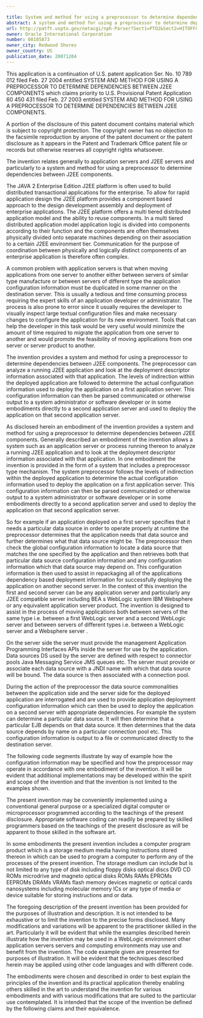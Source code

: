 ```yaml
---

title: System and method for using a preprocessor to determine dependencies between J2EE components
abstract: A system and method for using a preprocessor to determine dependencies between J2EE components. The preprocessor can analyze a running J2EE application, and look at the deployment descriptor information associated with that application. The levels of indirection within the deployed application are followed to determine the actual configuration information used to deploy the application on a first application server. This configuration information can then be parsed, communicated, or otherwise output to a system administrator or software developer, or in some embodiments directly to a second application server, and used to deploy the application on that second application server.
url: http://patft.uspto.gov/netacgi/nph-Parser?Sect1=PTO2&Sect2=HITOFF&p=1&u=%2Fnetahtml%2FPTO%2Fsearch-adv.htm&r=1&f=G&l=50&d=PALL&S1=08185873&OS=08185873&RS=08185873
owner: Oracle International Corporation
number: 08185873
owner_city: Redwood Shores
owner_country: US
publication_date: 20071204
---
```

This application is a continuation of U.S. patent application Ser. No. 10 789 012 filed Feb. 27 2004 entitled SYSTEM AND METHOD FOR USING A PREPROCESSOR TO DETERMINE DEPENDENCIES BETWEEN J2EE COMPONENTS which claims priority to U.S. Provisional Patent Application 60 450 431 filed Feb. 27 2003 entitled SYSTEM AND METHOD FOR USING A PREPROCESSOR TO DETERMINE DEPENDENCIES BETWEEN J2EE COMPONENTS. 

A portion of the disclosure of this patent document contains material which is subject to copyright protection. The copyright owner has no objection to the facsimile reproduction by anyone of the patent document or the patent disclosure as it appears in the Patent and Trademark Office patent file or records but otherwise reserves all copyright rights whatsoever.

The invention relates generally to application servers and J2EE servers and particularly to a system and method for using a preprocessor to determine dependencies between J2EE components.

The JAVA 2 Enterprise Edition J2EE platform is often used to build distributed transactional applications for the enterprise. To allow for rapid application design the J2EE platform provides a component based approach to the design development assembly and deployment of enterprise applications. The J2EE platform offers a multi tiered distributed application model and the ability to reuse components. In a multi tiered distributed application model application logic is divided into components according to their function and the components are often themselves physically divided onto separate machines depending on their association to a certain J2EE environment tier. Communication for the purpose of coordination between physically and logically distinct components of an enterprise application is therefore often complex.

A common problem with application servers is that when moving applications from one server to another either between servers of similar type manufacture or between servers of different type the application configuration information must be duplicated in some manner on the destination server. This is usually a tedious and time consuming process requiring the expert skills of an application developer or administrator. The process is also prone to error since it usually requires the developer to visually inspect large textual configuration files and make necessary changes to configure the application for its new environment. Tools that can help the developer in this task would be very useful would minimize the amount of time required to migrate the application from one server to another and would promote the feasibility of moving applications from one server or server product to another.

The invention provides a system and method for using a preprocessor to determine dependencies between J2EE components. The preprocessor can analyze a running J2EE application and look at the deployment descriptor information associated with that application. The levels of indirection within the deployed application are followed to determine the actual configuration information used to deploy the application on a first application server. This configuration information can then be parsed communicated or otherwise output to a system administrator or software developer or in some embodiments directly to a second application server and used to deploy the application on that second application server.

As disclosed herein an embodiment of the invention provides a system and method for using a preprocessor to determine dependencies between J2EE components. Generally described an embodiment of the invention allows a system such as an application server or process running thereon to analyze a running J2EE application and to look at the deployment descriptor information associated with that application. In one embodiment the invention is provided in the form of a system that includes a preprocessor type mechanism. The system preprocessor follows the levels of indirection within the deployed application to determine the actual configuration information used to deploy the application on a first application server. This configuration information can then be parsed communicated or otherwise output to a system administrator or software developer or in some embodiments directly to a second application server and used to deploy the application on that second application server.

So for example if an application deployed on a first server specifies that it needs a particular data source in order to operate properly at runtime the preprocessor determines that the application needs that data source and further determines what that data source might be. The preprocessor then check the global configuration information to locate a data source that matches the one specified by the application and then retrieves both that particular data source configuration information and any configuration information which that data source may depend on. This configuration information is then used to assist in repackaging all of the applications dependency based deployment information for successfully deploying the application on another second server. In the context of this invention the first and second server can be any application server and particularly any J2EE compatible server including BEA s WebLogic system IBM Websphere or any equivalent application server product. The invention is designed to assist in the process of moving applications both between servers of the same type i.e. between a first WebLogic server and a second WebLogic server and between servers of different types i.e. between a WebLogic server and a Websphere server .

On the server side the server must provide the management Application Programming Interfaces APIs inside the server for use by the application. Data sources DS used by the server are defined with respect to connector pools Java Messaging Service JMS queues etc. The server must provide or associate each data source with a JNDI name with which that data source will be bound. The data source is then associated with a connection pool.

During the action of the preprocessor the data source commonalities between the application side and the server side for the deployed application are interrogated and are used to provide application deployment configuration information which can then be used to deploy the application on a second server with appropriate dependencies. For example the system can determine a particular data source. It will then determine that a particular EJB depends on that data source. It then determines that the data source depends by name on a particular connection pool etc. This configuration information is output to a file or communicated directly to the destination server.

The following code segments illustrate by way of example how the configuration information may be specified and how the preprocessor may operate in accordance with one embodiment of the invention. It will be evident that additional implementations may be developed within the spirit and scope of the invention and that the invention is not limited to the examples shown.

The present invention may be conveniently implemented using a conventional general purpose or a specialized digital computer or microprocessor programmed according to the teachings of the present disclosure. Appropriate software coding can readily be prepared by skilled programmers based on the teachings of the present disclosure as will be apparent to those skilled in the software art.

In some embodiments the present invention includes a computer program product which is a storage medium media having instructions stored thereon in which can be used to program a computer to perform any of the processes of the present invention. The storage medium can include but is not limited to any type of disk including floppy disks optical discs DVD CD ROMs microdrive and magneto optical disks ROMs RAMs EPROMs EEPROMs DRAMs VRAMs flash memory devices magnetic or optical cards nanosystems including molecular memory ICs or any type of media or device suitable for storing instructions and or data.

The foregoing description of the present invention has been provided for the purposes of illustration and description. It is not intended to be exhaustive or to limit the invention to the precise forms disclosed. Many modifications and variations will be apparent to the practitioner skilled in the art. Particularly it will be evident that while the examples described herein illustrate how the invention may be used in a WebLogic environment other application servers servers and computing environments may use and benefit from the invention. The code example given are presented for purposes of illustration. It will be evident that the techniques described herein may be applied using other code languages and with different code.

The embodiments were chosen and described in order to best explain the principles of the invention and its practical application thereby enabling others skilled in the art to understand the invention for various embodiments and with various modifications that are suited to the particular use contemplated. It is intended that the scope of the invention be defined by the following claims and their equivalence.

